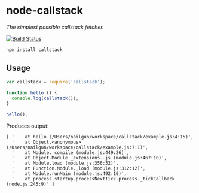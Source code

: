 # node-callstack
*The simplest possible callstack fetcher.*

[![Build Status](https://travis-ci.org/nailgun/callstack.png?branch=master)](https://travis-ci.org/nailgun/callstack)

```npm install callstack```

## Usage

```js
var callstack = require('callstack');

function hello () {
  console.log(callstack());
}

hello();
```

Produces output:

```
[ '    at hello (/Users/nailgun/workspace/callstack/example.js:4:15)',
  '    at Object.<anonymous> (/Users/nailgun/workspace/callstack/example.js:7:1)',
  '    at Module._compile (module.js:449:26)',
  '    at Object.Module._extensions..js (module.js:467:10)',
  '    at Module.load (module.js:356:32)',
  '    at Function.Module._load (module.js:312:12)',
  '    at Module.runMain (module.js:492:10)',
  '    at process.startup.processNextTick.process._tickCallback (node.js:245:9)' ]
```
